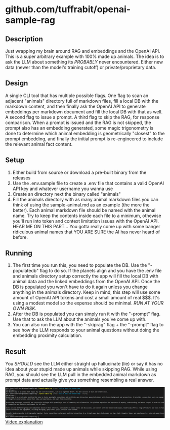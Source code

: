 # github.com/tuffrabit/openai-sample-rag

## Description
Just wrapping my brain around RAG and embeddings and the OpenAI API. This is a super arbitrary example with 100% made up animals. The idea is to ask the LLM about something its *PROBABLY* never encountered. Either new data (newer than the model's training cutoff) or private/proprietary data.

## Design
A single CLI tool that has multiple possible flags. One flag to scan an adjacent "animals" directory full of markdown files, fill a local DB with the markdown content, and then finally ask the OpenAI API to generate embeddings per markdown document and fill the local DB with that as well. A second flag to issue a prompt. A third flag to skip the RAG, for response comparison. When a prompt is issued and the RAG is not skipped, the prompt also has an embedding generated, some magic trigonometry is done to determine which animal embedding is geometrically "closest" to the prompt embedding, and finally the initial prompt is re-engineered to include the relevant animal fact content.

## Setup
1. Either build from source or download a pre-built binary from the releases
2. Use the .env.sample file to create a .env file that contains a valid OpenAI API key and whatever username you wanna use
3. Create an directory next the binary called "animals"
4. Fill the animals directory with as many animal markdown files you can think of using the sample-animal.md as an example (the more the better). Each animal markdown file should be named with the animal name. Try to keep the contents inside each file to a minimum, othewise you'll run into token and context limitation issues with the OpenAI API. HEAR ME ON THIS PART... You gotta really come up with some banger ridiculous animal names that YOU ARE SURE the AI has never heard of before.

## Running
1. The first time you run this, you need to populate the DB. Use the "-populatedb" flag to do so. If the planets align and you have the .env file and animals directory setup correctly the app will fill the local DB with animal data and the linked embeddings from the OpenAI API. Once the DB is populated you won't have to do it again unless you change anything in the animals directory. Keep in mind, this step will use some amount of OpenAI API tokens and cost a small amount of real $$$. It's using a modest model so the expense should be minimal. *RUN AT YOUR OWN RISK*.
2. After the DB is populated you can simply run it with the "-prompt" flag. Use that to ask the LLM about the animals you've come up with.
3. You can also run the app with the "-skiprag" flag + the "-prompt" flag to see how the LLM responds to your animal questions without doing the embedding proximity calculation.

## Result
You *SHOULD* see the LLM either straight up hallucinate (lie) or say it has no idea about your stupid made up animals while skipping RAG. While using RAG, you should see the LLM pull in the embedded animal markdown as prompt data and actually give you something resembling a real answer.

![example](openairagtest-example.png)
[Video explanation](https://youtu.be/9jaP9Gfntww)